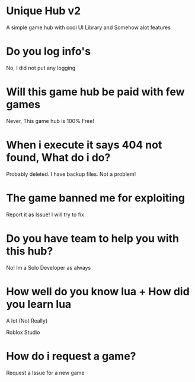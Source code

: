 # Unique Hub v2

A simple game hub with cool UI Library and Somehow alot features

# Do you log info's
No, I did not put any logging

# Will this game hub be paid with few games
Never, This game hub is 100% Free!

# When i execute it says 404 not found, What do i do?
Probably deleted. I have backup files. Not a problem!

# The game banned me for exploiting
Report it as Issue! I will try to fix 

# Do you have team to help you with this hub?
No! Im a Solo Developer as always

# How well do you know lua + How did you learn lua
A lot (Not Really)

Roblox Studio

# How do i request a game?
Request a Issue for a new game

